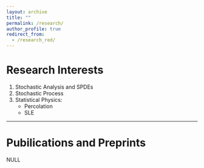 ```yaml
---
layout: archive
title: ""
permalink: /research/
author_profile: true
redirect_from: 
  - /research_red/
---
```


# Research Interests

1. Stochastic Analysis and SPDEs
2. Stochastic Process
3. Statistical Physics:
   - Percolation
   - SLE

---

# Pubilications and Preprints
NULL
